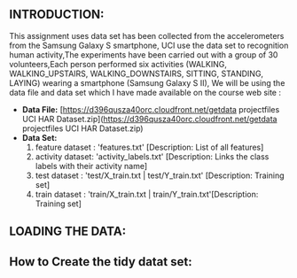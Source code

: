 ## INTRODUCTION: ##

 This assignment uses data set has been collected from the accelerometers from the Samsung Galaxy S smartphone, UCI use the data set to recognition human activity,The experiments have been carried out with a group of 30 volunteers,Each person performed six activities (WALKING, WALKING_UPSTAIRS, WALKING_DOWNSTAIRS, SITTING, STANDING, LAYING) wearing a smartphone (Samsung Galaxy S II), We will be using the data file and data set which I have made available on the course web site :
  
  - **Data File:** [https://d396qusza40orc.cloudfront.net/getdata projectfiles UCI HAR Dataset.zip](https://d396qusza40orc.cloudfront.net/getdata projectfiles UCI HAR Dataset.zip)
  - **Data Set:**
       1. feature dataset : 'features.txt' [Description: List of all features]
       2. activity dataset: 'activity_labels.txt' [Description: Links the class labels with their activity name]
       3. test dataset    : 'test/X_train.txt | test/Y_train.txt' [Description: Training set]
       4. train dataset   : 'train/X_train.txt | train/Y_train.txt'[Description: Training set]


## LOADING THE DATA: ##


## How to Create the tidy datat set: ##


